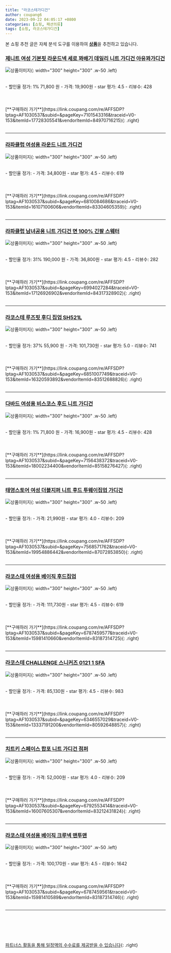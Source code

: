 ```yaml
---
title: "라코스테가디건"
author: coupang6
date: 2023-09-22 04:05:17 +0800
categories: [쇼핑, 패션의류]
tags: [쇼핑, 라코스테가디건]
---
```


본 쇼핑 추천 글은 자체 분석 도구를 이용하여 [**상품**](https://link.coupang.com/a/bao1ui)을 추천하고 있습니다.

### [제니트 여성 기본핏 라운드넥 세로 꽈배기 데일리 니트 가디건 아유꽈가디건](https://link.coupang.com/re/AFFSDP?lptag=AF1030537&subid=&pageKey=7101543316&traceid=V0-153&itemId=17728305541&vendorItemId=84970716215)

![상품이미지](https://thumbnail7.coupangcdn.com/thumbnails/remote/230x230ex/image/vendor_inventory/a776/a0a71f0c31c2798f70da725aa914bd364f4531e1ac47c3a95ab8e1d201d3.jpg){: width="300" height="300" .w-50 .left}


<br>
- 할인율 정가: 1%  71,800   원
- 가격: 19,900원
- star 평가: 4.5
- 리뷰수: 428
<br>
<br>
<br>
<br>
[**구매하러 가기**](https://link.coupang.com/re/AFFSDP?lptag=AF1030537&subid=&pageKey=7101543316&traceid=V0-153&itemId=17728305541&vendorItemId=84970716215){: .right}
<br>
<br>

---

### [라파클럽 여성용 라운드 니트 가디건](https://link.coupang.com/re/AFFSDP?lptag=AF1030537&subid=&pageKey=6810084686&traceid=V0-153&itemId=16107100606&vendorItemId=83304605359)

![상품이미지](https://thumbnail8.coupangcdn.com/thumbnails/remote/230x230ex/image/vendor_inventory/8a1b/1c18751d9bc01dd4c80d87ba4a9988cf1b1889574c24b428bcfad6d4caa5.jpg){: width="300" height="300" .w-50 .left}


<br>
- 할인율 정가: 
- 가격: 34,800원
- star 평가: 4.5
- 리뷰수: 619
<br>
<br>
<br>
<br>
[**구매하러 가기**](https://link.coupang.com/re/AFFSDP?lptag=AF1030537&subid=&pageKey=6810084686&traceid=V0-153&itemId=16107100606&vendorItemId=83304605359){: .right}
<br>
<br>

---

### [라파클럽 남녀공용 니트 가디건 면 100% 긴팔 스웨터](https://link.coupang.com/re/AFFSDP?lptag=AF1030537&subid=&pageKey=6994027284&traceid=V0-153&itemId=17126926902&vendorItemId=84317328902)

![상품이미지](https://thumbnail10.coupangcdn.com/thumbnails/remote/230x230ex/image/vendor_inventory/5973/094290118c27e9646cff00a55700a6c8f75302645ec1ef17d752a1293f4f.jpg){: width="300" height="300" .w-50 .left}


<br>
- 할인율 정가: 31%  190,000   원
- 가격: 36,800원
- star 평가: 4.5
- 리뷰수: 282
<br>
<br>
<br>
<br>
[**구매하러 가기**](https://link.coupang.com/re/AFFSDP?lptag=AF1030537&subid=&pageKey=6994027284&traceid=V0-153&itemId=17126926902&vendorItemId=84317328902){: .right}
<br>
<br>

---

### [라코스테 루즈핏 후디 집업 SH521L](https://link.coupang.com/re/AFFSDP?lptag=AF1030537&subid=&pageKey=6851007749&traceid=V0-153&itemId=16320593892&vendorItemId=83512688826)

![상품이미지](https://thumbnail8.coupangcdn.com/thumbnails/remote/230x230ex/image/retail/images/2022/10/18/15/2/b027fb45-0ff4-4359-9694-7461365ec285.jpg){: width="300" height="300" .w-50 .left}


<br>
- 할인율 정가: 37%  55,900   원
- 가격: 101,730원
- star 평가: 5.0
- 리뷰수: 741
<br>
<br>
<br>
<br>
[**구매하러 가기**](https://link.coupang.com/re/AFFSDP?lptag=AF1030537&subid=&pageKey=6851007749&traceid=V0-153&itemId=16320593892&vendorItemId=83512688826){: .right}
<br>
<br>

---

### [다바드 여성용 비스코스 후드 니트 가디건](https://link.coupang.com/re/AFFSDP?lptag=AF1030537&subid=&pageKey=7156438372&traceid=V0-153&itemId=18002234400&vendorItemId=85158276427)

![상품이미지](https://thumbnail8.coupangcdn.com/thumbnails/remote/230x230ex/image/vendor_inventory/2a0f/51801e52b3c0c92833f2f71c5e5131ff38a19c3b87d91f737fd311a62079.jpg){: width="300" height="300" .w-50 .left}


<br>
- 할인율 정가: 1%  71,800   원
- 가격: 16,900원
- star 평가: 4.5
- 리뷰수: 428
<br>
<br>
<br>
<br>
[**구매하러 가기**](https://link.coupang.com/re/AFFSDP?lptag=AF1030537&subid=&pageKey=7156438372&traceid=V0-153&itemId=18002234400&vendorItemId=85158276427){: .right}
<br>
<br>

---

### [태영스토어 여성 더블지퍼 니트 후드 투웨이집업 가디건](https://link.coupang.com/re/AFFSDP?lptag=AF1030537&subid=&pageKey=7568571762&traceid=V0-153&itemId=19954886442&vendorItemId=87072853850)

![상품이미지](https://thumbnail9.coupangcdn.com/thumbnails/remote/230x230ex/image/vendor_inventory/54fa/b94aeb81c85df2f5854974726a643d62987f31f89bcbef7f622b735e3410.jpg){: width="300" height="300" .w-50 .left}


<br>
- 할인율 정가: 
- 가격: 21,990원
- star 평가: 4.0
- 리뷰수: 209
<br>
<br>
<br>
<br>
[**구매하러 가기**](https://link.coupang.com/re/AFFSDP?lptag=AF1030537&subid=&pageKey=7568571762&traceid=V0-153&itemId=19954886442&vendorItemId=87072853850){: .right}
<br>
<br>

---

### [라코스테 여성용 베이직 후드집업](https://link.coupang.com/re/AFFSDP?lptag=AF1030537&subid=&pageKey=6787459577&traceid=V0-153&itemId=15981410660&vendorItemId=83187314725)

![상품이미지](https://thumbnail10.coupangcdn.com/thumbnails/remote/230x230ex/image/rs_quotation_api/1krpxarw/90da6c22205841a1ade41f635eec8df0.jpg){: width="300" height="300" .w-50 .left}


<br>
- 할인율 정가: 
- 가격: 111,730원
- star 평가: 4.5
- 리뷰수: 619
<br>
<br>
<br>
<br>
[**구매하러 가기**](https://link.coupang.com/re/AFFSDP?lptag=AF1030537&subid=&pageKey=6787459577&traceid=V0-153&itemId=15981410660&vendorItemId=83187314725){: .right}
<br>
<br>

---

### [라코스테 CHALLENGE 스니커즈 0121 1 SFA](https://link.coupang.com/re/AFFSDP?lptag=AF1030537&subid=&pageKey=6346557029&traceid=V0-153&itemId=13337191200&vendorItemId=80592648857)

![상품이미지](https://thumbnail6.coupangcdn.com/thumbnails/remote/230x230ex/image/rs_quotation_api/rkuzlczy/7e04c2d86cc4421cb7f305a76d97a7ab.jpg){: width="300" height="300" .w-50 .left}


<br>
- 할인율 정가: 
- 가격: 85,130원
- star 평가: 4.5
- 리뷰수: 983
<br>
<br>
<br>
<br>
[**구매하러 가기**](https://link.coupang.com/re/AFFSDP?lptag=AF1030537&subid=&pageKey=6346557029&traceid=V0-153&itemId=13337191200&vendorItemId=80592648857){: .right}
<br>
<br>

---

### [치트키 스페이스 합포 니트 가디건 점퍼](https://link.coupang.com/re/AFFSDP?lptag=AF1030537&subid=&pageKey=6792553414&traceid=V0-153&itemId=16007605307&vendorItemId=83212431824)

![상품이미지](https://thumbnail10.coupangcdn.com/thumbnails/remote/230x230ex/image/vendor_inventory/0916/7045703b046d7c64ed99acc8c083b5ab9b51be0832fd2ad08dbe82a80221.jpg){: width="300" height="300" .w-50 .left}


<br>
- 할인율 정가: 
- 가격: 52,000원
- star 평가: 4.0
- 리뷰수: 209
<br>
<br>
<br>
<br>
[**구매하러 가기**](https://link.coupang.com/re/AFFSDP?lptag=AF1030537&subid=&pageKey=6792553414&traceid=V0-153&itemId=16007605307&vendorItemId=83212431824){: .right}
<br>
<br>

---

### [라코스테 여성용 베이직 크루넥 맨투맨](https://link.coupang.com/re/AFFSDP?lptag=AF1030537&subid=&pageKey=6787459561&traceid=V0-153&itemId=15981410589&vendorItemId=83187314746)

![상품이미지](https://thumbnail7.coupangcdn.com/thumbnails/remote/230x230ex/image/rs_quotation_api/zchilxg0/8e9ae0ca21ec40a988de353d48142ac4.jpg){: width="300" height="300" .w-50 .left}


<br>
- 할인율 정가: 
- 가격: 100,170원
- star 평가: 4.5
- 리뷰수: 1642
<br>
<br>
<br>
<br>
[**구매하러 가기**](https://link.coupang.com/re/AFFSDP?lptag=AF1030537&subid=&pageKey=6787459561&traceid=V0-153&itemId=15981410589&vendorItemId=83187314746){: .right}
<br>
<br>

---
<br><br><br><br><br> [파트너스 활동을 통해 일정액의 수수료를 제공받을 수 있습니다](https://link.coupang.com/a/bao1ui){: .right}